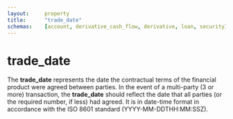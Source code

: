 ```yaml
---
layout:		property
title:		"trade_date"
schemas:	[account, derivative_cash_flow, derivative, loan, security]
---
```


# trade_date
The **trade_date** represents the date the contractual terms of the financial product were agreed between parties. In the event of a multi-party (3 or more) transaction, the **trade_date** should reflect the date that all parties (or the required number, if less) had agreed. It is in date-time format in accordance with the ISO 8601 standard (YYYY-MM-DDTHH:MM:SSZ).
